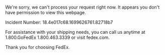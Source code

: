  	


 	

We're sorry, we can't process your request right now. It appears you don't have permission to view this webpage.


Incident Number: 18.4e017c68.1699626761.82718b7





For assistance with your shipping needs, you can call us anytime at 1.800.GoFedEx 1.800.463.3339 or visit fedex.com.




Thank you for choosing FedEx.